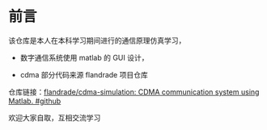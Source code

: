 # 前言



该仓库是本人在本科学习期间进行的通信原理仿真学习，

- 数字通信系统使用 matlab 的 GUI 设计，

- cdma 部分代码来源 flandrade 项目仓库

仓库链接：[flandrade/cdma-simulation: CDMA communication system using Matlab. #github](https://github.com/flandrade/cdma-simulation)



欢迎大家自取，互相交流学习